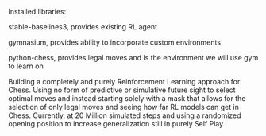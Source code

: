 Installed libraries:

stable-baselines3, provides existing RL agent
    
gymnasium, provides ability to incorporate custom environments
    
python-chess, provides legal moves and is the environment we will use gym to learn on



Building a completely and purely Reinforcement Learning approach for Chess. Using no form of predictive or simulative future sight to select optimal moves and instead starting solely with a mask that allows for the selection of only legal moves and seeing how far RL models can get in Chess. Currently, at 20 Million simulated steps and using a randomized opening position to increase generalization still in purely Self Play
